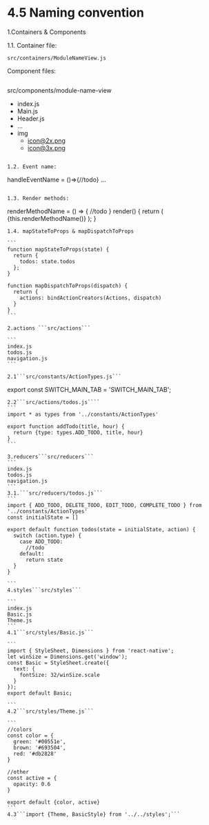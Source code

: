 # 4.5 Naming convention

1.Containers & Components

1.1. Container file: 
```
src/containers/ModuleNameView.js
```
Component files:
```
```
src/components/module-name-view
 - index.js
 - Main.js
 - Header.js
 - ...
 - img
   - icon@2x.png
   - icon@3x.png
```

1.2. Event name: 

```
handleEventName = ()=>{//todo}
...
<MyComponent onEventName={this.handleEventName}/>
```

1.3. Render methods:

```
  renderMethodName = () => {
   //todo
  }
  render() {
    return (
      <View>
        {this.renderMethodName()}
      </View>
    );
  }
````
1.4. mapStateToProps & mapDispatchToProps

```
function mapStateToProps(state) {
  return {
    todos: state.todos
  };
}

function mapDispatchToProps(dispatch) {
  return {
    actions: bindActionCreators(Actions, dispatch)
  }
}
```

2.actions ```src/actions```

```
index.js
todos.js
navigation.js
```

2.1```src/constants/ActionTypes.js```

````
export const SWITCH_MAIN_TAB = 'SWITCH_MAIN_TAB';

````
2.2```src/actions/todos.js````
```
import * as types from '../constants/ActionTypes'

export function addTodo(title, hour) {
  return {type: types.ADD_TODO, title, hour}
}
```

3.reducers```src/reducers```
```
index.js
todos.js
navigation.js
```
3.1.```src/reducers/todos.js```
```
import { ADD_TODO, DELETE_TODO, EDIT_TODO, COMPLETE_TODO } from '../constants/ActionTypes'
const initialState = []

export default function todos(state = initialState, action) {
  switch (action.type) {
    case ADD_TODO:
      //todo
    default:
      return state
  }
}

```
4.styles```src/styles```

```
index.js
Basic.js
Theme.js
```
4.1```src/styles/Basic.js```

```
import { StyleSheet, Dimensions } from 'react-native';
let winSize = Dimensions.get('window');
const Basic = StyleSheet.create({
  text: {
    fontSize: 32/winSize.scale
  }
});
export default Basic;

```
4.2```src/styles/Theme.js```

```
//colors
const color = {
  green: '#00551e',
  brown: '#693504',
  red: '#db2828'
}

//other
const active = {
  opacity: 0.6
}

export default {color, active}
```
4.3```import {Theme, BasicStyle} from '../../styles';```